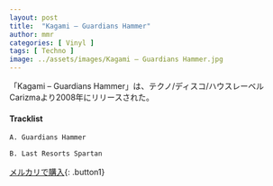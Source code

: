 ```yaml
---
layout: post
title:  "Kagami – Guardians Hammer"
author: mmr
categories: [ Vinyl ]
tags: [ Techno ]
image: ../assets/images/Kagami – Guardians Hammer.jpg
---
```


「Kagami – Guardians Hammer」は、テクノ/ディスコ/ハウスレーベルCarizmaより2008年にリリースされた。

#### Tracklist
```md
A. Guardians Hammer

B. Last Resorts Spartan
```

[メルカリで購入](https://jp.mercari.com/item/m29138547443){: .button1}

